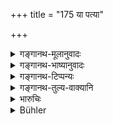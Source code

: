 +++
title = "175 या पत्या"

+++

<details><summary>गङ्गानथ-मूलानुवादः</summary>

If a woman abandoned by her husband, or a widow, of her own accord, marries again and bears a son, that son is called ‘the son of a re-married woman.’—(175)
</details>

<details><summary>गङ्गानथ-भाष्यानुवादः</summary>

**(verses 9.173-178)  
**

\[The Bhāṣya on these verses is not available in any of the manuscripts.\]
</details>

<details><summary>गङ्गानथ-टिप्पन्यः</summary>

This verse is quoted in *Vīramitrodaya* (Saṃskāra, p. 743), which
explains the construction as ‘*patyā svecchayā parityaktā*’;—in
*Parāśaramādhva* (Prāyaścitta, p. 38);—and in *Vyavahāra-Bālambhaṭṭī*
(p. 558).
</details>

<details><summary>गङ्गानथ-तुल्य-वाक्यानि</summary>

*Baudhāyana* (2.3.27).—‘He is called the *Paunarbhava* son who is born
of a remarried woman;—*i.e*., of one who having left an impotent man,
has taken a second husband.’

*Vaśiṣṭha* (17.18-20).—‘The fourth is the *Paunarbhava*, one born of a
*Punarbhū* woman; that woman is called *Punarbhū* who, leaving the
husband of her youth, and having lived with others, re-enters his
family; and she is called *remarried* who, leaving an impotent, outcast
or mad husband,—after his death,—takes another lord.’

*Viṣṇu* (15.7-9).—‘The *son of the re-married woman* is the fourth;—she
who, being still a virgin, is married a second time is called the
*re-married* woman.—She also is called *remarried* who, though not
legally married more than once, has lived with another man before her
lawful marriage.’

*Yājñavalkya* (2.130).—‘That son is called *Paunarbhava* who is born of
a woman married again, either after losing her virginity or before it.’

*Kātyāyana* (Vivādaratnākara, p. 564).—‘If a woman, after forsaking her
impotent or outcast husband, takes another lord,—the son born from her
is called *Paunarbhava*; and he belongs clearly to his begetter.’

*Arthaśāstra* (p. 41).—‘The son of the woman married again, is called
*Paunarbhava*.’
</details>

<details><summary>भारुचिः</summary>

सवर्णः पौनर्बवो ऽसवर्णो ऽपि वा, असवर्णस् तु गुणतः ॥ ९.१७५ ॥
</details>

<details><summary>Bühler</summary>

175	If a woman abandoned by her husband, or a widow, of her own accord contracts a second marriage and bears (a son), he is called the son of a re-married woman (Paunarbhava).
</details>
